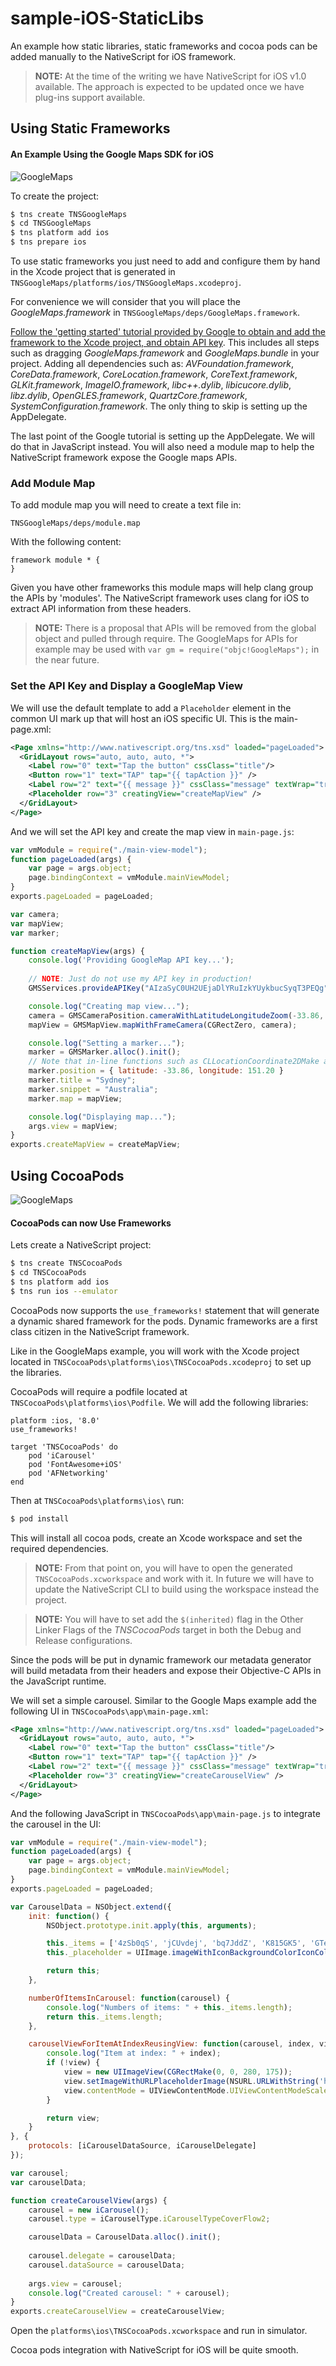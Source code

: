 # sample-iOS-StaticLibs
An example how static libraries, static frameworks and cocoa pods can be added manually to the NativeScript for iOS framework.

> **NOTE:** At the time of the writing we have NativeScript for iOS v1.0 available. The approach is expected to be updated once we have plug-ins support available.

## Using Static Frameworks
#### An Example Using the Google Maps SDK for iOS
![GoogleMaps](Screenshots/GoogleMaps.png)

To create the project:
```bash
$ tns create TNSGoogleMaps
$ cd TNSGoogleMaps
$ tns platform add ios
$ tns prepare ios
```

To use static frameworks you just need to add and configure them by hand in the Xcode project that is generated in `TNSGoogleMaps/platforms/ios/TNSGoogleMaps.xcodeproj`.

For convenience we will consider that you will place the _GoogleMaps.framework_ in `TNSGoogleMaps/deps/GoogleMaps.framework`.

[Follow the 'getting started' tutorial provided by Google to obtain and add the framework to the Xcode project, and obtain API key](https://developers.google.com/maps/documentation/ios/start). This includes all steps such as dragging _GoogleMaps.framework_ and _GoogleMaps.bundle_ in your project. Adding all dependencies such as: _AVFoundation.framework_, _CoreData.framework_, _CoreLocation.framework_, _CoreText.framework_, _GLKit.framework_, _ImageIO.framework_, _libc++.dylib_, _libicucore.dylib_, _libz.dylib_, _OpenGLES.framework_, _QuartzCore.framework_, _SystemConfiguration.framework_. The only thing to skip is setting up the AppDelegate.

The last point of the Google tutorial is setting up the AppDelegate. We will do that in JavaScript instead. You will also need a module map to help the NativeScript framework expose the Google maps APIs.

### Add Module Map
To add module map you will need to create a text file in:

`TNSGoogleMaps/deps/module.map`

With the following content:
```
framework module * {
}
```

Given you have other frameworks this module maps will help clang group the APIs by 'modules'. The NativeScript framework uses clang for iOS to extract API information from these headers.

> **NOTE:** There is a proposal that APIs will be removed from the global object and pulled through require. The GoogleMaps for APIs for example may be used with `var gm = require("objc!GoogleMaps");` in the near future.

### Set the API Key and Display a GoogleMap View
We will use the default template to add a `Placeholder` element in the common UI mark up that will host an iOS specific UI. This is the main-page.xml:
```XML
<Page xmlns="http://www.nativescript.org/tns.xsd" loaded="pageLoaded">
  <GridLayout rows="auto, auto, auto, *">
    <Label row="0" text="Tap the button" cssClass="title"/>
    <Button row="1" text="TAP" tap="{{ tapAction }}" />
    <Label row="2" text="{{ message }}" cssClass="message" textWrap="true"/>
    <Placeholder row="3" creatingView="createMapView" />
  </GridLayout>
</Page>
```

And we will set the API key and create the map view in `main-page.js`:
```JavaScript
var vmModule = require("./main-view-model");
function pageLoaded(args) {
    var page = args.object;
    page.bindingContext = vmModule.mainViewModel;
}
exports.pageLoaded = pageLoaded;

var camera;
var mapView;
var marker;

function createMapView(args) {
	console.log('Providing GoogleMap API key...');
	
	// NOTE: Just do not use my API key in production!
	GMSServices.provideAPIKey("AIzaSyC0UH2UEjaDlYRuIzkYUykbucSyqT3PEQg");

	console.log("Creating map view...");
	camera = GMSCameraPosition.cameraWithLatitudeLongitudeZoom(-33.86, 151.20, 6);
	mapView = GMSMapView.mapWithFrameCamera(CGRectZero, camera);

	console.log("Setting a marker...");
	marker = GMSMarker.alloc().init();
	// Note that in-line functions such as CLLocationCoordinate2DMake are not exported.
	marker.position = { latitude: -33.86, longitude: 151.20 }
	marker.title = "Sydney";
	marker.snippet = "Australia";
	marker.map = mapView;

	console.log("Displaying map...");
	args.view = mapView;
}
exports.createMapView = createMapView;
```

## Using CocoaPods
![GoogleMaps](Screenshots/CocoaPods.png)

#### CocoaPods can now Use Frameworks
Lets create a NativeScript project:

```bash
$ tns create TNSCocoaPods
$ cd TNSCocoaPods
$ tns platform add ios
$ tns run ios --emulator
```

CocoaPods now supports the `use_frameworks!` statement that will generate a dynamic shared framework for the pods. Dynamic frameworks are a first class citizen in the NativeScript framework.

Like in the GoogleMaps example, you will work with the Xcode project located in `TNSCocoaPods\platforms\ios\TNSCocoaPods.xcodeproj` to set up the libraries.

CocoaPods will require a podfile located at `TNSCocoaPods\platforms\ios\Podfile`. We will add the following libraries:
```
platform :ios, '8.0'
use_frameworks!

target 'TNSCocoaPods' do
	pod 'iCarousel'
	pod 'FontAwesome+iOS'
	pod 'AFNetworking'
end
```

Then at `TNSCocoaPods\platforms\ios\` run:
``` bash
$ pod install
```

This will install all cocoa pods, create an Xcode workspace and set the required dependencies.
> **NOTE:** From that point on, you will have to open the generated `TNSCocoaPods.xcworkspace` and work with it. In future we will have to update the NativeScript CLI to build using the workspace instead the project.

> **NOTE:** You will have to set add the `$(inherited)` flag in the Other Linker Flags of the _TNSCocoaPods_ target in both the Debug and Release configurations.

Since the pods will be put in dynamic framework our metadata generator will build metadata from their headers and expose their Objective-C APIs in the JavaScript runtime.

We will set a simple carousel. Similar to the Google Maps example add the following UI in `TNSCocoaPods\app\main-page.xml`:
```XML
<Page xmlns="http://www.nativescript.org/tns.xsd" loaded="pageLoaded">
  <GridLayout rows="auto, auto, auto, *">
    <Label row="0" text="Tap the button" cssClass="title"/>
    <Button row="1" text="TAP" tap="{{ tapAction }}" />
    <Label row="2" text="{{ message }}" cssClass="message" textWrap="true"/>
    <Placeholder row="3" creatingView="createCarouselView" />
  </GridLayout>
</Page>
```

And the following JavaScript in `TNSCocoaPods\app\main-page.js` to integrate the carousel in the UI:
``` JavaScript
var vmModule = require("./main-view-model");
function pageLoaded(args) {
    var page = args.object;
    page.bindingContext = vmModule.mainViewModel;
}
exports.pageLoaded = pageLoaded;

var CarouselData = NSObject.extend({
    init: function() {
        NSObject.prototype.init.apply(this, arguments);

        this._items = ['4zSb0qS', 'jCUvdej', 'bq7JddZ', 'K815GK5', 'GTeMJud', 'SEUNWpX'];
        this._placeholder = UIImage.imageWithIconBackgroundColorIconColorIconScaleAndSize("icon-spinner", UIColor.clearColor(), UIColor.blackColor(), 1, CGSizeMake(150, 150));

        return this;
    },

    numberOfItemsInCarousel: function(carousel) {
    	console.log("Numbers of items: " + this._items.length);
        return this._items.length;
    },

    carouselViewForItemAtIndexReusingView: function(carousel, index, view) {
    	console.log("Item at index: " + index);
        if (!view) {
            view = new UIImageView(CGRectMake(0, 0, 280, 175));
            view.setImageWithURLPlaceholderImage(NSURL.URLWithString('http://i.imgur.com/' + this._items[index] + '.jpg'), this._placeholder);
            view.contentMode = UIViewContentMode.UIViewContentModeScaleAspectFit;
        }

        return view;
    }
}, {
    protocols: [iCarouselDataSource, iCarouselDelegate]
});

var carousel;
var carouselData;

function createCarouselView(args) {
	carousel = new iCarousel();
    carousel.type = iCarouselType.iCarouselTypeCoverFlow2;

    carouselData = CarouselData.alloc().init();
    
    carousel.delegate = carouselData;
    carousel.dataSource = carouselData;
    
    args.view = carousel;
    console.log("Created carousel: " + carousel);
}
exports.createCarouselView = createCarouselView;
```

Open the `platforms\ios\TNSCocoaPods.xcworkspace` and run in simulator.

Cocoa pods integration with NativeScript for iOS will be quite smooth.
